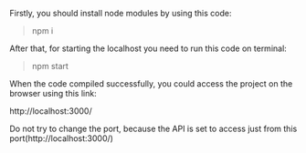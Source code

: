 Firstly, you should install node modules by using this code:

>npm i

After that, for starting the localhost you need to run this code on terminal:

>npm start

When the code compiled successfully, you could access the project on the browser using this link:

http://localhost:3000/

Do not try to change the port, because the API is set to access just from this port(http://localhost:3000/)
